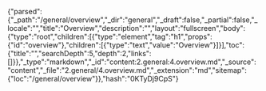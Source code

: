 {"parsed":{"_path":"/general/overview","_dir":"general","_draft":false,"_partial":false,"_locale":"","title":"Overview","description":"","layout":"fullscreen","body":{"type":"root","children":[{"type":"element","tag":"h1","props":{"id":"overview"},"children":[{"type":"text","value":"Overview"}]}],"toc":{"title":"","searchDepth":5,"depth":2,"links":[]}},"_type":"markdown","_id":"content:2.general:4.overview.md","_source":"content","_file":"2.general/4.overview.md","_extension":"md","sitemap":{"loc":"/general/overview"}},"hash":"0KTyDj9CpS"}